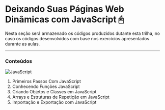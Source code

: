 # Deixando Suas Páginas Web Dinâmicas com JavaScript 🖱

Nesta seção será armazenado os códigos produzidos dutante esta trilha, no caso os códigos desenvolvidos com base nos exercícios apresentados durante as aulas.

---
### Conteúdos

![JavaScript](https://img.shields.io/badge/javascript-FFF?style=for-the-badge&logo=javascript&logoColor=FFFF)

1. Primeiros Passos Com JavaScript
2. Conhecendo Funções JavaScript
3. Criando Objetos e Classes em JavaScript
4. Arrays e Estruturas de Repetição em JavaScript
5. Importação e Exportação com JavaScript